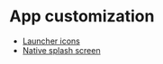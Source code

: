 # App customization

- [Launcher icons](./flutter_launcher_icons.md)
- [Native splash screen](./flutter_native_splash.md)